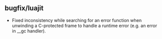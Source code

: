 ## bugfix/luajit

* Fixed inconsistency while searching for an error function when unwinding
  a C-protected frame to handle a runtime error (e.g. an error in __gc handler).
